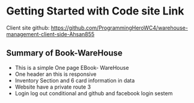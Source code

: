# Getting Started with Code site Link
Client site github: https://github.com/ProgrammingHeroWC4/warehouse-management-client-side-Ahsan855



## Summary of Book-WareHouse
- This is a simple One page EBook- WareHouse
- One header an this is responsive
- Inventory Section and 6 card information in data
- Website have a private route 3
- Login log out conditional and github and facebook login sestem



